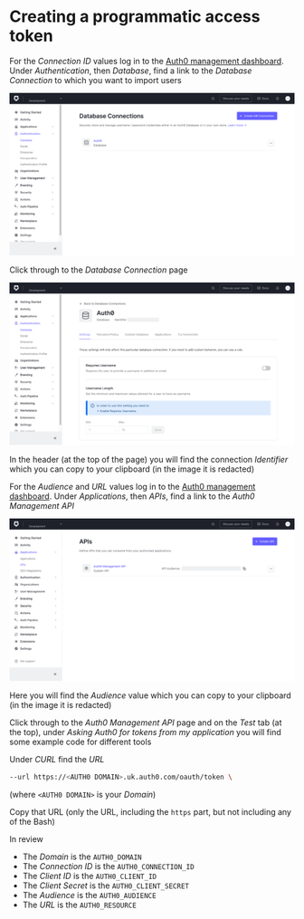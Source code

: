 # Creating a programmatic access token

For the _Connection ID_ values log in to the [Auth0 management dashboard](https://manage.auth0.com/). Under _Authentication_, then _Database_, find a link to the _Database Connection_ to which you want to import users

![A link to the Database Connections](./images/database-connections.png)

Click through to the _Database Connection_ page

![The Database Connection page](./images/database-connection.png)

In the header (at the top of the page) you will find the connection _Identifier_ which you can copy to your clipboard (in the image it is redacted)

For the _Audience_ and _URL_ values log in to the [Auth0 management dashboard](https://manage.auth0.com/). Under _Applications_, then _APIs_, find a link to the _Auth0 Management API_

![A link to the Auth0 Management API](./images/auth0-management-api.png)

Here you will find the _Audience_ value which you can copy to your clipboard (in the image it is redacted)

Click through to the _Auth0 Management API_ page and on the _Test_ tab (at the top), under _Asking Auth0 for tokens from my application_ you will find some example code for different tools

Under _CURL_ find the _URL_

```bash
--url https://<AUTH0 DOMAIN>.uk.auth0.com/oauth/token \
```

(where `<AUTH0 DOMAIN>` is your _Domain_)

Copy that URL (only the URL, including the `https` part, but not including any of the Bash)

In review

- The _Domain_ is the `AUTH0_DOMAIN`
- The _Connection ID_ is the `AUTH0_CONNECTION_ID`
- The _Client ID_ is the `AUTH0_CLIENT_ID`
- The _Client Secret_ is the `AUTH0_CLIENT_SECRET`
- The _Audience_ is the `AUTH0_AUDIENCE`
- The _URL_ is the `AUTH0_RESOURCE`
